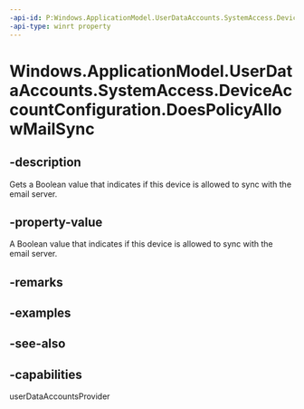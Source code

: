 ```yaml
---
-api-id: P:Windows.ApplicationModel.UserDataAccounts.SystemAccess.DeviceAccountConfiguration.DoesPolicyAllowMailSync
-api-type: winrt property
---
```


<!-- Property syntax
public bool DoesPolicyAllowMailSync { get; }
-->

# Windows.ApplicationModel.UserDataAccounts.SystemAccess.DeviceAccountConfiguration.DoesPolicyAllowMailSync

## -description
Gets a Boolean value that indicates if this device is allowed to sync with the email server.

## -property-value
A Boolean value that indicates if this device is allowed to sync with the email server.

## -remarks

## -examples

## -see-also


## -capabilities
userDataAccountsProvider